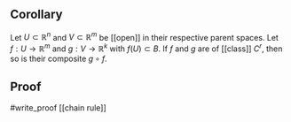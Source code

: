 ## Corollary
Let $U \subset \mathbb R^n$ and $V \subset\mathbb R^m$ be [[open]] in their respective parent spaces. Let $f:U\to\mathbb R^m$ and $g:V\to\mathbb R^k$ with $f(U)\subset B$. If $f$ and $g$ are of [[class]] $C^r$, then so is their composite $g\circ f$.
## Proof
#write_proof  [[chain rule]]